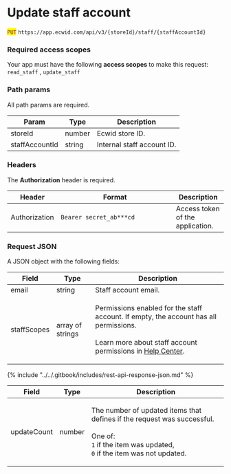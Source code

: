 # Update staff account

<mark style="color:purple;">`PUT`</mark> `https://app.ecwid.com/api/v3/{storeId}/staff/{staffAccountId}`&#x20;

### Required access scopes

Your app must have the following **access scopes** to make this request: `read_staff` , `update_staff`

### Path params

All path params are required.

| Param          | Type   | Description                |
| -------------- | ------ | -------------------------- |
| storeId        | number | Ecwid store ID.            |
| staffAccountId | string | Internal staff account ID. |

### Headers

The **Authorization** header is required.

<table><thead><tr><th>Header</th><th width="252">Format</th><th>Description</th></tr></thead><tbody><tr><td>Authorization</td><td><code>Bearer secret_ab***cd</code></td><td>Access token of the application.</td></tr></tbody></table>

### Request JSON

A JSON object with the following fields:

| Field       | Type             | Description                                                                                                                                                                                                                                                                                  |
| ----------- | ---------------- | -------------------------------------------------------------------------------------------------------------------------------------------------------------------------------------------------------------------------------------------------------------------------------------------- |
| email       | string           | Staff account email.                                                                                                                                                                                                                                                                         |
| staffScopes | array of strings | <p>Permissions enabled for the staff account. If empty, the account has all permissions. <br><br>Learn more about staff account permissions in <a href="https://support.ecwid.com/hc/en-us/articles/115005355089-Adding-and-managing-staff-accounts#-staff-permissions">Help Center</a>.</p> |

{% include "../../.gitbook/includes/rest-api-response-json.md" %}

| Field       | Type   | Description                                                                                                                                                                             |
| ----------- | ------ | --------------------------------------------------------------------------------------------------------------------------------------------------------------------------------------- |
| updateCount | number | <p>The number of updated items that defines if the request was successful.<br><br>One of:<br><code>1</code> if the item was updated,<br><code>0</code> if the item was not updated.</p> |
